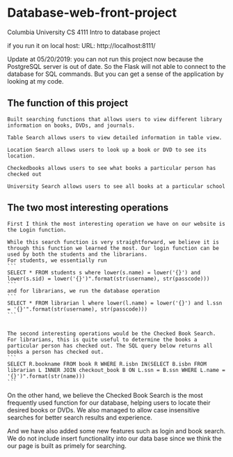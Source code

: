 # Database-web-front-project
Columbia University CS 4111 Intro to database project


if you run it on local host:
URL:
http://localhost:8111/

Update at 05/20/2019: you can not run this project now because the PostgreSQL server is out of date. So the Flask will not able to connect to the database for SQL commands.
But you can get a sense of the application by looking at my code.

## The function of this project
	Built searching functions that allows users to view different library information on books, DVDs, and journals. 

	Table Search allows users to view detailed information in table view.
	
	Location Search allows users to look up a book or DVD to see its location.

	Checkedbooks allows users to see what books a particular person has checked out

	University Search allows users to see all books at a particular school


## The two most interesting operations
	First I think the most interesting operation we have on our website is the Login function. 
	
	While this search function is very straightforward, we believe it is through this function we learned the most. Our login function can be used by both the students and the librarians.
	For students, we essentially run
	```
	SELECT * FROM students s where lower(s.name) = lower('{}') and lower(s.sid) = lower('{}')".format(str(username), str(passcode)))
	```
	and for librarians, we run the database operation 
	```
	SELECT * FROM librarian l where lower(l.name) = lower('{}') and l.ssn = '{}'".format(str(username), str(passcode)))
	```

 
	The second interesting operations would be the Checked Book Search. 
	For librarians, this is quite useful to determine the books a particular person has checked out. The SQL query below returns all books a person has checked out. 
	```
	SELECT R.bookname FROM book R WHERE R.isbn IN(SELECT B.isbn FROM librarian L INNER JOIN checkout_book B ON L.ssn = B.ssn WHERE L.name = '{}')".format(str(name)))
	```
On the other hand, we believe the Checked Book Search is the most frequently used function for our database, helping users to locate their desired books or DVDs. We also managed to allow case insensitive searches for better search results and experience. 

 And we have also added some new features such as login and book search. We do not include insert functionality into our data base since we think the our page is built as primely for searching. 
